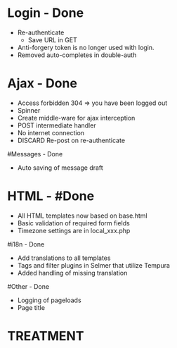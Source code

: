 
# Login - Done
 - Re-authenticate
    - Save URL in GET
 - Anti-forgery token is no longer used with login.
 - Removed auto-completes in double-auth

# Ajax - Done
- Access forbidden 304 => you have been logged out
- Spinner
- Create middle-ware for ajax interception
- POST intermediate handler
- No internet connection
- DISCARD Re-post on re-authenticate
 
 
#Messages - Done
- Auto saving of message draft

# HTML - #Done 
- All HTML templates now based on base.html
- Basic validation of required form fields
- Timezone settings are in local_xxx.php


#i18n - Done
- Add translations to all templates
- Tags and filter plugins in Selmer that utilize Tempura
- Added handling of missing translation
 
#Other - Done
- Logging of pageloads
- Page title


# TREATMENT
